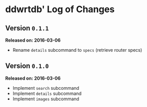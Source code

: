 # ddwrtdb' Log of Changes

## Version `0.1.1`

**Released on: 2016-03-06**

- Rename `details` subcommand to `specs` (retrieve router specs)


## Version `0.1.0`

**Released on: 2016-03-06**

- Implement `search` subcommand
- Implement `details` subcommand
- Implement `images` subcommand
